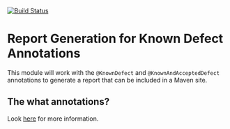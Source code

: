 [![Build Status](https://secure.travis-ci.org/iamthechad/knowndefects-reports.png)](http://travis-ci.org/iamthechad/knowndefects-reports)

# Report Generation for Known Defect Annotations

This module will work with the `@KnownDefect` and `@KnownAndAcceptedDefect` annotations to generate a report that can be included in
a Maven site.

## The what annotations?

Look [here](https://github.com/iamthechad/knowndefects) for more information.